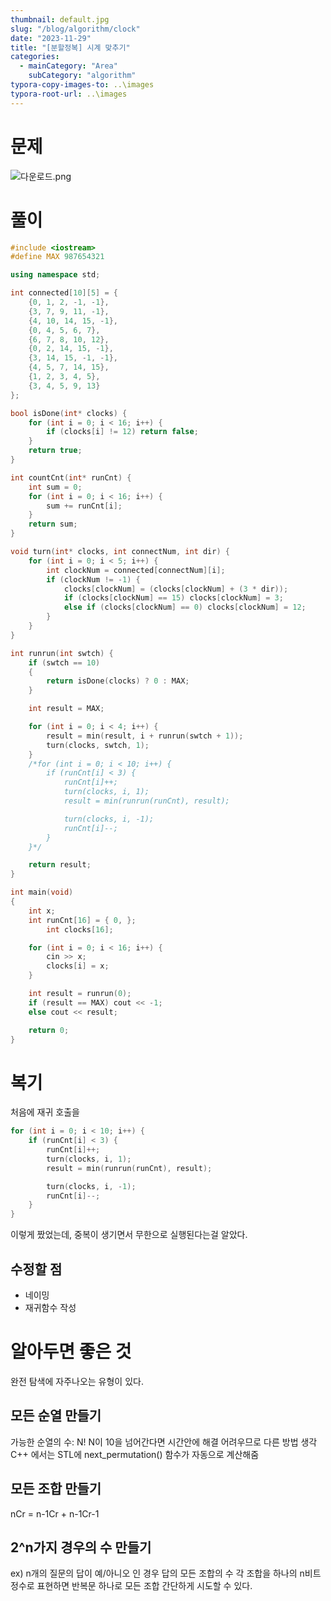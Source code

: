 ```yaml
---
thumbnail: default.jpg
slug: "/blog/algorithm/clock"
date: "2023-11-29"
title: "[분할정복] 시계 맞추기"
categories:
  - mainCategory: "Area"
    subCategory: "algorithm"
typora-copy-images-to: ..\images
typora-root-url: ..\images
---
```


# 문제

![다운로드.png](../_resources/다운로드-1.png)

# 풀이

```c++
#include <iostream>
#define MAX 987654321

using namespace std;

int connected[10][5] = {
    {0, 1, 2, -1, -1},
    {3, 7, 9, 11, -1},
    {4, 10, 14, 15, -1},
    {0, 4, 5, 6, 7},
    {6, 7, 8, 10, 12},
    {0, 2, 14, 15, -1},
    {3, 14, 15, -1, -1},
    {4, 5, 7, 14, 15},
    {1, 2, 3, 4, 5},
    {3, 4, 5, 9, 13}
};

bool isDone(int* clocks) {
    for (int i = 0; i < 16; i++) {
        if (clocks[i] != 12) return false;
    }
    return true;
}

int countCnt(int* runCnt) {
    int sum = 0;
    for (int i = 0; i < 16; i++) {
        sum += runCnt[i];
    }
    return sum;
}

void turn(int* clocks, int connectNum, int dir) {
    for (int i = 0; i < 5; i++) {
        int clockNum = connected[connectNum][i];
        if (clockNum != -1) {
            clocks[clockNum] = (clocks[clockNum] + (3 * dir));
            if (clocks[clockNum] == 15) clocks[clockNum] = 3;
            else if (clocks[clockNum] == 0) clocks[clockNum] = 12;
        }
    }
}

int runrun(int swtch) {
    if (swtch == 10)
    {
        return isDone(clocks) ? 0 : MAX;
    }

    int result = MAX;

    for (int i = 0; i < 4; i++) {
        result = min(result, i + runrun(swtch + 1));
        turn(clocks, swtch, 1);
    }
    /*for (int i = 0; i < 10; i++) {
        if (runCnt[i] < 3) {
            runCnt[i]++;
            turn(clocks, i, 1);
            result = min(runrun(runCnt), result);

            turn(clocks, i, -1);
            runCnt[i]--;
        }
    }*/

    return result;
}

int main(void)
{
    int x;
    int runCnt[16] = { 0, };
		int clocks[16];

    for (int i = 0; i < 16; i++) {
        cin >> x;
        clocks[i] = x;
    }

    int result = runrun(0);
    if (result == MAX) cout << -1;
    else cout << result;

    return 0;
}

```

# 복기

처음에 재귀 호출을

```c++
for (int i = 0; i < 10; i++) {
	if (runCnt[i] < 3) {
		runCnt[i]++;
		turn(clocks, i, 1);
		result = min(runrun(runCnt), result);

		turn(clocks, i, -1);
		runCnt[i]--;
	}
}
```

이렇게 짰었는데, 중복이 생기면서 무한으로 실행된다는걸 알았다.

## 수정할 점

- 네이밍
- 재귀함수 작성

# 알아두면 좋은 것

완전 탐색에 자주나오는 유형이 있다.

## 모든 순열 만들기

가능한 순열의 수: N!
N이 10을 넘어간다면 시간안에 해결 어려우므로 다른 방법 생각
C++ 에서는 STL에 next_permutation() 함수가 자동으로 계산해줌

## 모든 조합 만들기

nCr = n-1Cr + n-1Cr-1

## 2^n가지 경우의 수 만들기

ex) n개의 질문의 답이 예/아니오 인 경우 답의 모든 조합의 수
각 조합을 하나의 n비트 정수로 표현하면 반복문 하나로 모든 조합 간단하게 시도할 수 있다.
